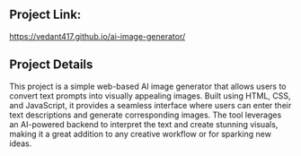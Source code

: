 ## Project Link: 
https://vedant417.github.io/ai-image-generator/
## Project Details
This project is a simple web-based AI image generator that allows users to convert text prompts into visually appealing images. Built using HTML, CSS, and JavaScript, it provides a seamless interface where users can enter their text descriptions and generate corresponding images. The tool leverages an AI-powered backend to interpret the text and create stunning visuals, making it a great addition to any creative workflow or for sparking new ideas.
